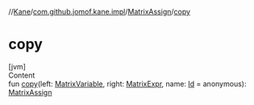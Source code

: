 //[Kane](../../index.md)/[com.github.jomof.kane.impl](../index.md)/[MatrixAssign](index.md)/[copy](copy.md)



# copy  
[jvm]  
Content  
fun [copy](copy.md)(left: [MatrixVariable](../-matrix-variable/index.md), right: [MatrixExpr](../../com.github.jomof.kane/-matrix-expr/index.md), name: [Id](../index.md#%5Bcom.github.jomof.kane.impl%2FId%2F%2F%2FPointingToDeclaration%2F%5D%2FClasslikes%2F-1708749669) = anonymous): [MatrixAssign](index.md)  



